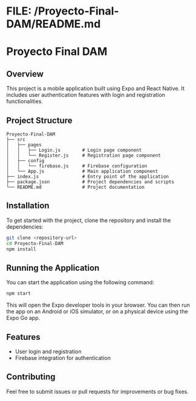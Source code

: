 # FILE: /Proyecto-Final-DAM/README.md
# Proyecto Final DAM

## Overview
This project is a mobile application built using Expo and React Native. It includes user authentication features with login and registration functionalities.

## Project Structure
```
Proyecto-Final-DAM
├── src
│   ├── pages
│   │   ├── Login.js        # Login page component
│   │   └── Register.js     # Registration page component
│   ├── config
│   │   └── firebase.js     # Firebase configuration
│   └── App.js              # Main application component
├── index.js                # Entry point of the application
├── package.json            # Project dependencies and scripts
└── README.md               # Project documentation
```

## Installation
To get started with the project, clone the repository and install the dependencies:

```bash
git clone <repository-url>
cd Proyecto-Final-DAM
npm install
```

## Running the Application
You can start the application using the following command:

```bash
npm start
```

This will open the Expo developer tools in your browser. You can then run the app on an Android or iOS simulator, or on a physical device using the Expo Go app.

## Features
- User login and registration
- Firebase integration for authentication

## Contributing
Feel free to submit issues or pull requests for improvements or bug fixes.